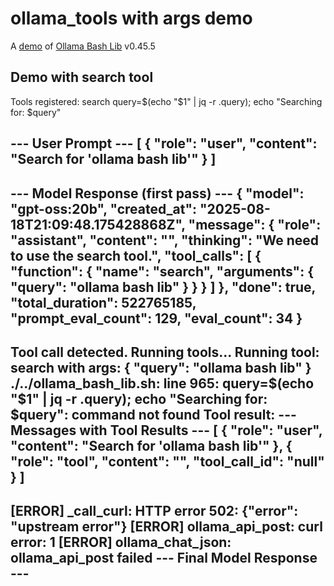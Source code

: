 # ollama_tools with args demo

A [demo](../README.md#demos) of [Ollama Bash Lib](https://github.com/attogram/ollama-bash-lib) v0.45.5
## Demo with search tool

Tools registered:
search	query=$(echo "$1" | jq -r .query); echo "Searching for: $query"

--- User Prompt ---
[
  {
    "role": "user",
    "content": "Search for 'ollama bash lib'"
  }
]
-------------------
--- Model Response (first pass) ---
{
  "model": "gpt-oss:20b",
  "created_at": "2025-08-18T21:09:48.175428868Z",
  "message": {
    "role": "assistant",
    "content": "",
    "thinking": "We need to use the search tool.",
    "tool_calls": [
      {
        "function": {
          "name": "search",
          "arguments": {
            "query": "ollama bash lib"
          }
        }
      }
    ]
  },
  "done": true,
  "total_duration": 522765185,
  "prompt_eval_count": 129,
  "eval_count": 34
}
-----------------------------------
Tool call detected. Running tools...
Running tool: search with args: {
  "query": "ollama bash lib"
}
./../ollama_bash_lib.sh: line 965: query=$(echo "$1" | jq -r .query); echo "Searching for: $query": command not found
Tool result: 
--- Messages with Tool Results ---
[
  {
    "role": "user",
    "content": "Search for 'ollama bash lib'"
  },
  {
    "role": "tool",
    "content": "",
    "tool_call_id": "null"
  }
]
----------------------------------
[ERROR] _call_curl: HTTP error 502: {"error": "upstream error"}
[ERROR] ollama_api_post: curl error: 1
[ERROR] ollama_chat_json: ollama_api_post failed
--- Final Model Response ---
----------------------------

